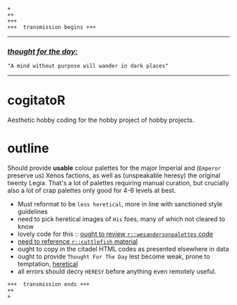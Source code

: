 
```
+
++
+++
+++  transmission begins +++
```
-----

### [_thought for the day:_](https://wh40k.lexicanum.com/wiki/Thought_for_the_day_(A_-_H))

    "A mind without purpose will wander in dark places"

-----

# cogitatoR
Aesthetic hobby coding for the hobby project of hobby projects. 

 


# outline

Should provide __usable__ colour palettes for the major Imperial and (```Emperor``` preserve us) Xenos factions, as well as (unspeakable heresy) the original twenty Legia. That's a lot of palettes requiring manual curation, but crucially also a lot of crap palettes only good for 4-6 levels at best. 


  * Must reformat to be ```less heretical```, more in line with sanctioned style guidelines
  * need to pick heretical images of ```His``` foes, many of which not cleared to know 
  * lovely code for this :: [ought to review ```r::wesandersonpalettes``` code](https://github.com/karthik/wesanderson)
  * [need to reference ```r::cuttlefish``` material](https://github.com/jcbain/cuttlefish/)
  * ought to copy in the citadel HTML codes as presented elsewhere in data
  * ought to provide ```Thought For The Day``` lest become weak, prone to temptation, [heretical](https://wh40k.lexicanum.com/wiki/Thought_for_the_day)
  * all errors should decry ```HERESY``` before anything even remotely useful.
 


 

```
+++  transmission ends +++
++
+
```
